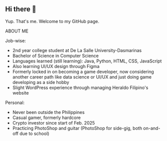 ## Hi there 👋

Yup. That's me. Welcome to my GitHub page.

ABOUT ME

Job-wise:
- 2nd year college student at De La Salle University-Dasmarinas
- Bachelor of Science in Computer Science
- Languages learned (still learning): Java, Python, HTML, CSS, JavaScript
- Also learning UI/UX design through Figma
- Formerly locked in on becoming a game developer, now considering another career path like data science or UI/UX and just doing game developing as a side hobby
- Slight WordPress experience through managing Heraldo Filipino's website
  
Personal:
- Never been outside the Philippines
- Casual gamer, formerly hardcore
- Crypto investor since start of Feb. 2025
- Practicing PhotoShop and guitar (PhotoShop for side-gig, both on-and-off due to school)
